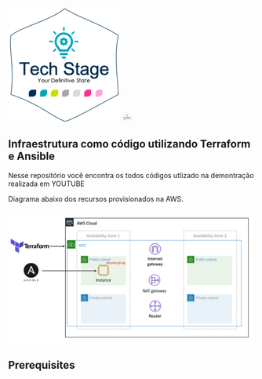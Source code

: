 ![Techstage](img/techstage.png)
<img src="img/techstage.png" width="20">

## Infraestrutura como código utilizando Terraform e Ansible

Nesse repositório você encontra os todos códigos utlizado na demontração realizada em YOUTUBE



Diagrama abaixo dos recursos provisionados na AWS.

![IaC Workshop Architecture](img/diagram.png)

## Prerequisites
